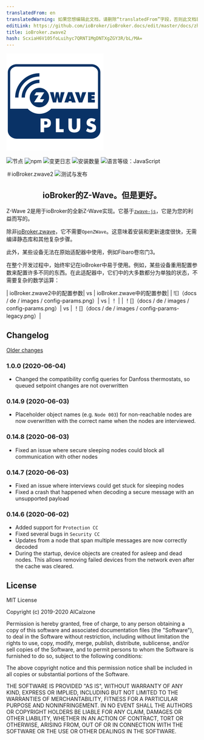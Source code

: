 ```yaml
---
translatedFrom: en
translatedWarning: 如果您想编辑此文档，请删除“translatedFrom”字段，否则此文档将再次自动翻译
editLink: https://github.com/ioBroker/ioBroker.docs/edit/master/docs/zh-cn/adapterref/iobroker.zwave2/README.md
title: ioBroker.zwave2
hash: ScxiaH6V105foLuihyc7QRNT1MgDNTXgZGY3R/bL/MA=
---
```

![商标](../../../en/adapterref/iobroker.zwave2/admin/zwave2.svg)

![节点](https://img.shields.io/node/v/iobroker.zwave2.svg)
![npm](https://img.shields.io/npm/v/iobroker.zwave2.svg)
![变更日志](https://img.shields.io/badge/read-Changelog-informational)
![安装数量](http://iobroker.live/badges/zwave2-stable.svg)
![语言等级：JavaScript](https://img.shields.io/lgtm/grade/javascript/g/AlCalzone/ioBroker.zwave2.svg?logo=lgtm&logoWidth=18)

＃ioBroker.zwave2
![测试与发布](https://github.com/AlCalzone/iobroker.zwave2/workflows/Test%20and%20Release/badge.svg)

<h2 align="center"> ioBroker的Z-Wave。但是更好。 </h3>

Z-Wave 2是用于ioBroker的全新Z-Wave实现。它基于[`zwave-js`](https://github.com/AlCalzone/node-zwave-js)，它是为您的利益而写的。

除非[ioBroker.zwave](https://github.com/ioBroker/ioBroker.zwave/)，它不需要`OpenZWave`。这意味着安装和更新速度很快，无需编译静态库和其他复杂步骤。

此外，某些设备无法在原始适配器中使用，例如Fibaro卷帘门3。

在整个开发过程中，始终牢记在ioBroker中易于使用。例如，某些设备重用配置参数来配置许多不同的东西。在此适配器中，它们中的大多数都分为单独的状态，不需要复杂的数学运算：

| ioBroker.zwave2中的配置参数| vs | ioBroker.zwave中的配置参数|
| ![]（docs / de / images / config-params.png）| vs | ！[](../../../en/adapterref/iobroker.zwave2/docs/de/images/config-params-legacy.png) |
| ！[]（docs / de / images / config-params.png）| vs | ！[]（docs / de / images / config-params-legacy.png）|

## Changelog
[Older changes](CHANGELOG_OLD.md)
<!--
	Placeholder for next versions:
	### __WORK IN PROGRESS__
-->

### 1.0.0 (2020-06-04)
* Changed the compatibility config queries for Danfoss thermostats, so queued setpoint changes are not overwritten

### 0.14.9 (2020-06-03)
* Placeholder object names (e.g. `Node 003`) for non-reachable nodes are now overwritten with the correct name when the nodes are interviewed.

### 0.14.8 (2020-06-03)
* Fixed an issue where secure sleeping nodes could block all communication with other nodes

### 0.14.7 (2020-06-03)
* Fixed an issue where interviews could get stuck for sleeping nodes
* Fixed a crash that happened when decoding a secure message with an unsupported payload

### 0.14.6 (2020-06-02)
* Added support for `Protection CC`
* Fixed several bugs in `Security CC`
* Updates from a node that span multiple messages are now correctly decoded
* During the startup, device objects are created for asleep and dead nodes. This allows removing failed devices from the network even after the cache was cleared.

## License

MIT License

Copyright (c) 2019-2020 AlCalzone

Permission is hereby granted, free of charge, to any person obtaining a copy
of this software and associated documentation files (the "Software"), to deal
in the Software without restriction, including without limitation the rights
to use, copy, modify, merge, publish, distribute, sublicense, and/or sell
copies of the Software, and to permit persons to whom the Software is
furnished to do so, subject to the following conditions:

The above copyright notice and this permission notice shall be included in all
copies or substantial portions of the Software.

THE SOFTWARE IS PROVIDED "AS IS", WITHOUT WARRANTY OF ANY KIND, EXPRESS OR
IMPLIED, INCLUDING BUT NOT LIMITED TO THE WARRANTIES OF MERCHANTABILITY,
FITNESS FOR A PARTICULAR PURPOSE AND NONINFRINGEMENT. IN NO EVENT SHALL THE
AUTHORS OR COPYRIGHT HOLDERS BE LIABLE FOR ANY CLAIM, DAMAGES OR OTHER
LIABILITY, WHETHER IN AN ACTION OF CONTRACT, TORT OR OTHERWISE, ARISING FROM,
OUT OF OR IN CONNECTION WITH THE SOFTWARE OR THE USE OR OTHER DEALINGS IN THE
SOFTWARE.